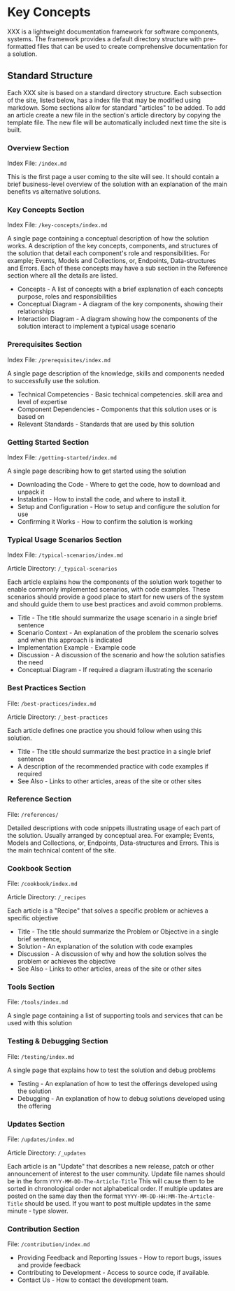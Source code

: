 
# Key Concepts 

XXX is a lightweight documentation framework for software components, systems. The framework provides a default directory structure with pre-formatted files that can be used to create comprehensive documentation for a solution.  

## Standard Structure 
Each XXX site is based on a standard directory structure. Each subsection of the site, listed below, has a index file that may be modified using markdown. Some sections allow for standard "articles" to be added. To add an article create a new file in the section's article directory by copying the template file. The new file will be automatically included next time the site is built.

### Overview Section 
Index File: `/index.md` 

This is the first page a user coming to the site will see. It should contain a brief business-level overview of the solution with an explanation of the main benefits vs alternative solutions.

### Key Concepts Section
Index File: `/key-concepts/index.md`

A single page containing a conceptual description of how the solution works. A description of the key concepts, components, and structures of the solution that detail each component's role and responsibilities. For example; Events, Models and Collections, or, Endpoints, Data-structures and Errors. Each of these concepts may have a sub section in the Reference section where all the details are listed.

* Concepts - A list of concepts with a brief explanation of each concepts purpose, roles and responsibilities 
* Conceptual Diagram - A diagram of the key components, showing their relationships 
* Interaction Diagram - A diagram showing how the components of the solution interact to implement a typical usage scenario

### Prerequisites Section
Index File: `/prerequisites/index.md`

A single page description of the knowledge, skills and components needed to successfully use the solution.
 
* Technical Competencies - Basic technical competencies. skill area and level of expertise
* Component Dependencies - Components that this solution uses or is based on 
* Relevant Standards - Standards that are used by this solution

### Getting Started Section
Index File: `/getting-started/index.md`

A single page describing how to get started using the solution

* Downloading the Code - Where to get the code, how to download and unpack it 
* Instalation - How to install the code, and where to install it.
* Setup and Configuration - How to setup and configure the solution for use
* Confirming it Works - How to confirm the solution is working 

### Typical Usage Scenarios Section
Index File: `/typical-scenarios/index.md`

Article Directory: `/_typical-scenarios` 

Each article explains how the components of the solution work together to enable commonly implemented scenarios, with code examples. These scenarios should provide a good place to start for new users of the system and should guide them to use best practices and avoid common problems. 

* Title - The title should summarize the usage scenario in a single brief sentence  
* Scenario Context - An explanation of the problem the scenario solves and when this approach is indicated 
* Implementation Example - Example code 
* Discussion - A discussion of the scenario and how the solution satisfies the need  
* Conceptual Diagram - If required a diagram illustrating the scenario 

### Best Practices Section
File: `/best-practices/index.md`

Article Directory: `/_best-practices` 

Each article defines one practice you should follow when using this solution. 

* Title - The title should summarize the best practice in a single brief sentence 
* A description of the recommended practice with code examples if required 
* See Also - Links to other articles, areas of the site or other sites  


### Reference Section 
File: `/references/`

Detailed descriptions with code snippets illustrating usage of each part of the solution. Usually arranged by conceptual area. For example; Events, Models and Collections, or, Endpoints, Data-structures and Errors. This is the main technical content of the site.

### Cookbook Section 
File: `/cookbook/index.md`

Article Directory: `/_recipes` 

Each article is a "Recipe" that solves a specific problem or achieves a specific objective 

* Title - The title should summarize the Problem or Objective in a single brief sentence, 
* Solution - An explanation of the solution with code examples 
* Discussion - A discussion of why and how the solution solves the problem or achieves the objective   
* See Also - Links to other articles, areas of the site or other sites  

### Tools Section 
File: `/tools/index.md`

A single page containing a list of supporting tools and services that can be used with this solution 

### Testing & Debugging Section 
File: `/testing/index.md`

A single page that explains how to test the solution and debug problems

* Testing - An explanation of how to test the offerings developed using the solution 
* Debugging - An explanation of how to debug solutions developed using the offering

### Updates Section 
File: `/updates/index.md`

Article Directory: `/_updates` 

Each article is an "Update" that describes a new release, patch or other announcement of interest to the user community. Update file names should be in the form `YYYY-MM-DD-The-Article-Title` This will cause them to be sorted in chronological order not alphabetical order. If multiple updates are posted on the same day then the format `YYYY-MM-DD-HH:MM-The-Article-Title` should be used. If you want to post multiple updates in the same minute - type slower.

### Contribution Section 
File: `/contribution/index.md`

* Providing Feedback and Reporting Issues - How to report bugs, issues and provide feedback 
* Contributing to Development - Access to source code, if available. 
* Contact Us - How to contact the development team. 
